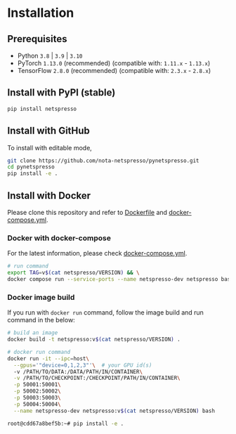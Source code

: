 # Installation

## Prerequisites

- Python `3.8` | `3.9` | `3.10`
- PyTorch `1.13.0` (recommended) (compatible with: `1.11.x` - `1.13.x`)
- TensorFlow `2.8.0` (recommended) (compatible with: `2.3.x` - `2.8.x`)

## Install with PyPI (stable)

```bash
pip install netspresso
```

## Install with GitHub

To install with editable mode,

```bash
git clone https://github.com/nota-netspresso/pynetspresso.git
cd pynetspresso
pip install -e .
```

## Install with Docker

Please clone this repository and refer to [Dockerfile](Dockerfile) and [docker-compose.yml](docker-compose.yml).

### Docker with docker-compose

For the latest information, please check [docker-compose.yml](docker-compose.yml).

```bash
# run command
export TAG=v$(cat netspresso/VERSION) && \
docker compose run --service-ports --name netspresso-dev netspresso bash
```

### Docker image build

If you run with `docker run` command, follow the image build and run command in the below:

```bash
# build an image
docker build -t netspresso:v$(cat netspresso/VERSION) .
```

```bash
# docker run command
docker run -it --ipc=host\
  --gpus='"device=0,1,2,3"'\  # your GPU id(s)
  -v /PATH/TO/DATA:/DATA/PATH/IN/CONTAINER\
  -v /PATH/TO/CHECKPOINT:/CHECKPOINT/PATH/IN/CONTAINER\
  -p 50001:50001\
  -p 50002:50002\
  -p 50003:50003\
  -p 50004:50004\
  --name netspresso-dev netspresso:v$(cat netspresso/VERSION) bash
```

```bash
root@cdd67a8bef5b:~# pip install -e .
```